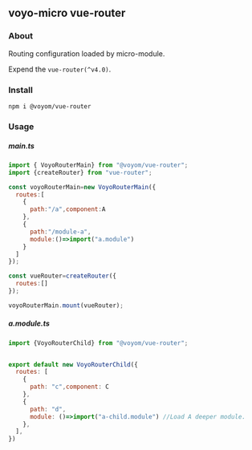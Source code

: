 voyo-micro vue-router
---
### About

Routing configuration loaded by micro-module.

Expend the `vue-router(^v4.0)`.

### Install
```
npm i @voyom/vue-router
```

### Usage

##### main.ts
```js
import { VoyoRouterMain} from "@voyom/vue-router";
import {createRouter} from "vue-router"; 

const voyoRouterMain=new VoyoRouterMain({
  routes:[
    {
      path:"/a",component:A
    },
    {
      path:"/module-a",
      module:()=>import("a.module")
    }
  ]
});

const vueRouter=createRouter({
  routes:[]
});

voyoRouterMain.mount(vueRouter);
```

##### a.module.ts
```js
import {VoyoRouterChild} from "@voyom/vue-router";


export default new VoyoRouterChild({
  routes: [
    {
      path: "c",component: C
    },
    { 
      path: "d",
      module: ()=>import("a-child.module") //Load A deeper module.
    },
  ],
})

```
